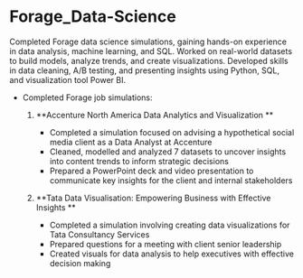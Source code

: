 # Forage_Data-Science
Completed Forage data science simulations, gaining hands-on experience in data analysis, machine learning, and SQL. Worked on real-world datasets to build models, analyze trends, and create visualizations. Developed skills in data cleaning, A/B testing, and presenting insights using Python, SQL, and visualization tool Power BI.
- Completed Forage job simulations:  
  1. **Accenture North America Data Analytics and Visualization **
    
       * Completed a simulation focused on advising a hypothetical social media client
         as a Data Analyst at Accenture
       * Cleaned, modelled and analyzed 7 datasets to uncover insights into content
         trends to inform strategic decisions
       * Prepared a PowerPoint deck and video presentation to communicate key insights
         for the client and internal stakeholders

  3. **Tata Data Visualisation: Empowering Business with Effective Insights **
     

       * Completed a simulation involving creating data visualizations for Tata Consultancy Services
       * Prepared questions for a meeting with client senior leadership
       * Created visuals for data analysis to help executives with effective decision making
           
